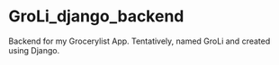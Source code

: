 # GroLi_django_backend
Backend for my Grocerylist App. Tentatively, named GroLi and created using Django.
